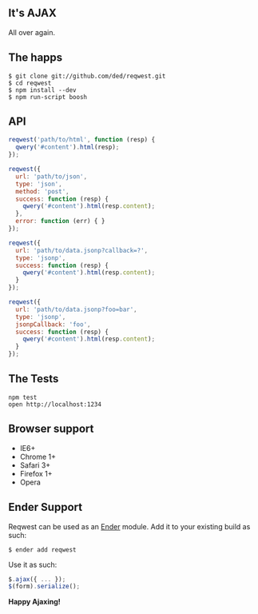 It's AJAX
---------
All over again.

The happs
---------

    $ git clone git://github.com/ded/reqwest.git
    $ cd reqwest
    $ npm install --dev
    $ npm run-script boosh

API
---------

``` js
reqwest('path/to/html', function (resp) {
  qwery('#content').html(resp);
});
```

``` js
reqwest({
  url: 'path/to/json',
  type: 'json',
  method: 'post',
  success: function (resp) {
    qwery('#content').html(resp.content);
  },
  error: function (err) { }
});
```

``` js
reqwest({
  url: 'path/to/data.jsonp?callback=?',
  type: 'jsonp',
  success: function (resp) {
    qwery('#content').html(resp.content);
  }
});
```

``` js
reqwest({
  url: 'path/to/data.jsonp?foo=bar',
  type: 'jsonp',
  jsonpCallback: 'foo',
  success: function (resp) {
    qwery('#content').html(resp.content);
  }
});
```

The Tests
---------
    npm test
    open http://localhost:1234

Browser support
---------------
  * IE6+
  * Chrome 1+
  * Safari 3+
  * Firefox 1+
  * Opera

Ender Support
-------------
Reqwest can be used as an [Ender](http://ender.no.de) module. Add it to your existing build as such:

    $ ender add reqwest

Use it as such:

``` js
$.ajax({ ... });
$(form).serialize();
```

**Happy Ajaxing!**

